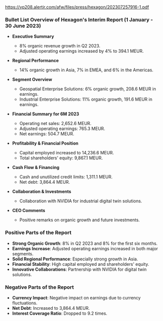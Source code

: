 https://vp208.alertir.com/afw/files/press/hexagon/202307257916-1.pdf

### Bullet List Overview of Hexagon's Interim Report (1 January - 30 June 2023)

- **Executive Summary**
  - 8% organic revenue growth in Q2 2023.
  - Adjusted operating earnings increased by 4% to 394.1 MEUR.
  
- **Regional Performance**
  - 14% organic growth in Asia, 7% in EMEA, and 6% in the Americas.
  
- **Segment Overview**
  - Geospatial Enterprise Solutions: 6% organic growth, 208.6 MEUR in earnings.
  - Industrial Enterprise Solutions: 11% organic growth, 191.6 MEUR in earnings.
  
- **Financial Summary for 6M 2023**
  - Operating net sales: 2,652.6 MEUR.
  - Adjusted operating earnings: 765.3 MEUR.
  - Net earnings: 504.7 MEUR.
  
- **Profitability & Financial Position**
  - Capital employed increased to 14,236.6 MEUR.
  - Total shareholders' equity: 9,867.1 MEUR.
  
- **Cash Flow & Financing**
  - Cash and unutilized credit limits: 1,311.1 MEUR.
  - Net debt: 3,864.4 MEUR.
  
- **Collaboration & Investments**
  - Collaboration with NVIDIA for industrial digital twin solutions.
  
- **CEO Comments**
  - Positive remarks on organic growth and future investments.

### Positive Parts of the Report

- **Strong Organic Growth**: 8% in Q2 2023 and 8% for the first six months.
- **Earnings Increase**: Adjusted operating earnings increased in both major segments.
- **Solid Regional Performance**: Especially strong growth in Asia.
- **Financial Stability**: High capital employed and shareholders' equity.
- **Innovative Collaborations**: Partnership with NVIDIA for digital twin solutions.

### Negative Parts of the Report

- **Currency Impact**: Negative impact on earnings due to currency fluctuations.
- **Net Debt**: Increased to 3,864.4 MEUR.
- **Interest Coverage Ratio**: Dropped to 9.2 times.


